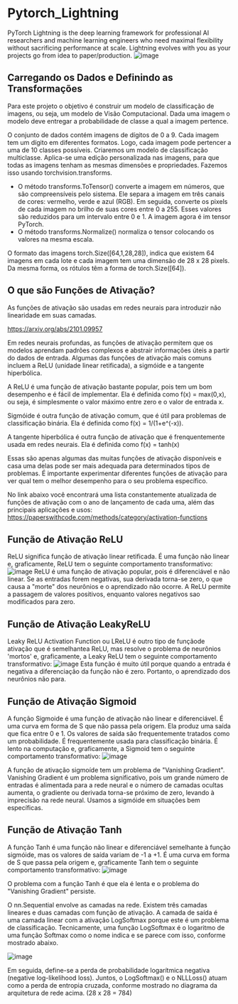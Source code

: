# Pytorch_Lightning
PyTorch Lightning is the deep learning framework for professional AI researchers and machine learning engineers who need maximal flexibility without sacrificing performance at scale. Lightning evolves with you as your projects go from idea to paper/production.
  ![image](https://github.com/WeberSouzaWeb/Pytorch_Lightning/assets/107212929/507113fe-6aa4-4923-90c6-b93f0fbfae8e)
## Carregando os Dados e Definindo as Transformações
  Para este projeto o objetivo é construir um modelo de classificação de imagens, ou seja, um modelo de Visão Computacional. Dada uma imagem o modelo deve entregar a probabilidade de classe a qual a imagem pertence.

  O conjunto de dados contém imagens de dígitos de 0 a 9. Cada imagem tem um dígito em diferentes formatos. Logo, cada imagem pode pertencer a uma de 10 classes possíveis. Criaremos um modelo de classificação multiclasse.
  Aplica-se uma edição personalizada nas imagens, para que todas as imagens tenham as mesmas dimensões e propriedades. Fazemos isso usando torchvision.transforms.
  - O método transforms.ToTensor() converte a imagem em números, que são compreensíveis pelo sistema. Ele separa a imagem em três canais de cores: vermelho, verde e azul (RGB). Em seguida, converte os pixels de cada imagem no brilho de suas cores entre 0 a 255. Esses valores são reduzidos para um intervalo entre 0 e 1. A imagem agora é im tensor PyTorch.
  - O método transforms.Normalize() normaliza o tensor colocando os valores na mesma escala.

  O formato das imagens torch.Size([64,1,28,28]), indica que existem 64 imagens em cada lote e cada imagem tem uma dimensão de 28 x 28 pixels. Da mesma forma, os rótulos têm a forma de torch.Size([64]).
## O que são Funções de Ativação?
  As funções de ativação são usadas em redes neurais para introduzir não linearidade em suas camadas.

https://arxiv.org/abs/2101.09957 

  Em redes neurais profundas, as funções de ativação permitem que os modelos aprendam padrões complexos e abstrair informações úteis a partir do dados de entrada. Algumas das funções de ativação mais comuns incluem a ReLU (unidade linear retificada), a sigmóide e a tangente hiperbólica.

  A ReLU é uma função de ativação bastante popular, pois tem um bom desempenho e é fácil de implementar. Ela é definida como f(x) = max(0,x), ou seja, é simplesmente o valor máximo entre zero e o valor de entrada x.

  Sigmóide é outra função de ativação comum, que é útil para problemas de classificação binária. Ela é definida como f(x) = 1/(1+e^(-x)).

  A tangente hiperbólica é outra função de ativação que é frenquentemente usada em redes neurais. Ela é definida como f(x) = tanh(x)

  Essas são apenas algumas das muitas funções de ativação disponíveis e casa uma delas pode ser mais adequada para determinados tipos de problemas. É importante experimentar diferentes funções de ativação para ver qual tem o melhor desempenho para o seu problema específico.

  No link abaixo você encontrará uma lista constantemente atualizada de funções de ativação com o ano de lançamento de cada uma, além das principais aplicações e usos:
  https://paperswithcode.com/methods/category/activation-functions

## Função de Ativação ReLU

  ReLU significa função de ativação linear retificada. É uma função não linear e, graficamente, ReLU tem o seguinte comportamento transformativo:
  ![image](https://github.com/WeberSouzaWeb/Pytorch_Lightning/assets/107212929/f0dc03f8-eada-4e2c-a12d-e310c34a14e8)
  ReLU é uma função de ativação popular, pois é diferenciável e não linear. Se as entradas forem negativas, sua derivada torna-se zero, o que causa a "morte" dos neurônios e o aprendizado não ocorre. A ReLU permite a passagem de valores positivos, enquanto valores negativos sao modificados para zero.

## Função de Ativação LeakyReLU

  Leaky ReLU Activation Function ou LReLU é outro tipo de funçãode ativação que é semelhantea ReLU, mas resolve o problema de neurônios 'mortos' e, graficamente, a Leaky ReLU tem o seguinte comportamento transformativo:
  ![image](https://github.com/WeberSouzaWeb/Pytorch_Lightning/assets/107212929/9a86b91d-4054-4c62-9a31-b1480cf65adb)
  Esta função é muito útil porque quando a entrada é negativa a diferenciação da função não é zero. Portanto, o aprendizado dos neurônios não para.

## Função de Ativação Sigmoid

  A função Sigmoide é uma função de ativação não linear e diferenciável. É uma curva em forma de S que não passa pela origem. Ela produz uma saída que fica entre 0 e 1. Os valores de saída são frequentemente tratados como um probabilidade. É frequentemente usada para classificação binária. É lento na computação e, graficamente, a Sigmoid tem o seguinte comportamento transformativo:
  ![image](https://github.com/WeberSouzaWeb/Pytorch_Lightning/assets/107212929/297b35ca-6814-4538-9b50-d2039551b11c)

  A função de ativação sigmoíde tem um problema de "Vanishing Gradient". Vanishing Gradient é um problema significativo, pois um grande número de entradas é alimentada para a rede neural e o número de camadas ocultas aumenta, o gradiente ou derivada torna-se próximo de zero, levando à imprecisão na rede neural. Usamos a sigmóide em situações bem específicas.

## Função de Ativação Tanh

  A função Tanh é uma função não linear e diferenciável semelhante à função sigmóide, mas os valores de saída variam de -1 a +1. É uma curva em forma de S que passa pela origem e, graficamente Tanh tem o seguinte comportamento transformativo:
  ![image](https://github.com/WeberSouzaWeb/Pytorch_Lightning/assets/107212929/fb04ab3c-af44-4e33-9e84-1733c024137a)

O problema com a função Tanh é que ela é lenta e o problema do "Vanishing Gradient" persiste.

O nn.Sequential envolve as camadas na rede. Existem três camadas lineares e duas camadas com função de ativação. A camada de saída é uma camada linear com a ativação LogSoftmax porque este é um problema de classificação. Tecnicamente, uma função LogSoftmax é o logaritmo de uma função Softmax como o nome indica e se parece com isso, conforme mostrado abaixo.

![image](https://github.com/WeberSouzaWeb/Pytorch_Lightning/assets/107212929/7ce112df-912f-4500-bb05-750e86182177)

Em seguida, define-se a perda de probabilidade logarítmica negativa (negative log-likelihood loss). Juntos, o LogSoftmax() e o NLLLoss() atuam como a perda de entropia cruzada, conforme mostrado no diagrama da arquitetura de rede acima.   (28 x 28 = 784)


